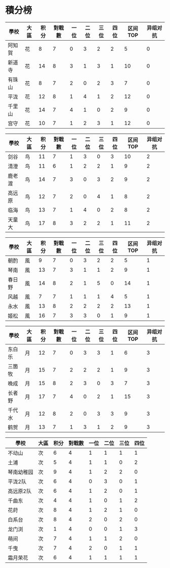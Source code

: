 # 積分榜

| 學校   | 大區 | 积分 | 對戰數 | 一位 | 二位 | 三位 | 四位 |区间TOP|异组对抗 |
| ------ | ---- | ---- | ------ | ---- | ---- | ---- | ---- |---- |---- |
| 阿知賀 | 花   | 8    | 7      | 0    | 3    | 2    | 2   |  5  | 0  |  
| 新道寺 | 花   | 14    | 8     | 3   | 1    | 3    | 1    |  10  |  0 |
| 有珠山 | 花   | 8    | 7      | 2    | 0    | 2    | 3    |  7  |  0 |
| 平泷   | 花   | 12    | 8      | 1    | 4    | 1    | 2    |  12  | 0  |
| 千里山 | 花   | 14   | 7    | 4    | 1    | 0    | 2    |  9  |  0 |
| 宫守   | 花   | 10    | 7     | 1    | 2    | 3    | 1    |  12  | 0  |

| 學校   | 大區 | 积分 | 對戰數 | 一位 | 二位 | 三位 | 四位 |区间TOP|异组对抗 |
| ------ | ---- | ---- | ------ | ---- | ---- | ---- | ---- |---- |---- |
| 剑谷   | 鸟   | 11    | 7      | 1    | 3    | 0    | 3    |  10  | 2  |
| 清澄   | 鸟   | 11    | 6      | 1    | 2    | 2    | 1    |  9  | 2  |
| 鹿老渡 | 鸟   | 14    | 7      | 3    | 0    | 3    | 2    |  9  | 2  |
| 高远原 | 鸟   | 12    | 7      | 2    | 0    | 4    | 1    |  8  |  2 |
| 临海   | 鸟   | 13    | 7      | 1    | 4    | 0    | 2    |  8  | 2  |
| 天童大 | 鸟   | 17    | 8      | 3    | 2    | 2    | 1    |  11  | 2  |

| 學校 | 大區 | 积分 | 對戰數 | 一位 | 二位 | 三位 | 四位 |区间TOP|异组对抗 |
| ---- | ---- | ---- | ------ | ---- | ---- | ---- | ---- |---- |---- |
| 朝酌 | 風   | 9    | 7      | 0    | 3    | 2    | 2    |  5  |  1 |
| 琴南 | 風   | 13    | 7      | 3    | 1    | 1    | 2    |  9  |  1 |
| 春日野 | 風   | 14    | 8      | 2    | 1    | 5    | 0    |  14  |  1 |
| 风越 | 風   | 7    | 7      | 1    | 1    | 1    | 4    |  5  | 1  |
| 永水 | 風   | 13    | 8      | 2    | 2    | 2    | 2    |  13  | 1  |
| 姬松 | 風   | 16    | 7      | 3    | 3    | 0    | 1    |  9  |  1 |

| 學校   | 大區 | 积分 | 對戰數 | 一位 | 二位 | 三位 | 四位 |区间TOP|异组对抗 |
| ------ | ---- | ---- | ------ | ---- | ---- | ---- | ---- |---- |---- |
| 东白乐 | 月   | 12    | 7      | 0    | 3    | 3    | 1    |  6  |  3 |
| 三箇牧 | 月   | 15    | 7      | 2    | 2    | 2    | 1    |  9  | 3  |
| 晚成   | 月   | 15    | 8      | 2    | 3    | 0    | 3    |  7  |  3 |
| 长者野 | 月   | 17    | 7      | 4    | 0    | 2    | 1    |  15  | 3  |
| 千代水 | 月   | 12    | 8      | 2    | 0    | 3    | 3    |  9  | 3  |
| 鹤贺   | 月   | 13    | 7      | 1    | 3    | 1    | 2    |  9  | 3  |

| 學校   | 大區 | 积分 | 對戰數 | 一位 | 二位 | 三位 | 四位 |
| ------ | ---- | ---- | ------ | ---- | ---- | ---- | ---- |
| 不动山 | 次  | 6    | 4      | 1   | 1    | 1    | 1    | 
| 土浦 | 次  | 5    | 4      | 1    | 1    | 0    | 2    | 
| 琴南幼稚园 | 次  | 9    | 4      | 1   | 2    | 2    | 0    | 
| 平泷2队 | 次  | 6   | 4      | 0    | 3    | 0    | 1    | 
| 高远原2队 | 次  | 6    | 4      | 1    | 2    | 0    | 1    | 
| 千曲东 | 次  | 4    | 4      | 1    | 0    | 1    | 2    | 
| 花莳 | 次  | 8    | 4      | 1    | 2    | 1    | 0    | 
| 白系台 | 次  | 8    | 4      | 2    | 0    | 2    | 0    | 
| 龙门浏 | 次  | 1    | 4      | 0    | 0    | 1    | 3    | 
| 萌间 | 次  | 7    | 4      | 1    | 1    | 2    | 0    | 
| 千曳 | 次  | 7    | 4      | 2    | 0    | 1    | 1    | 
| 霜月荣花 | 次  | 6    | 4      | 1    | 1    | 1    | 1    | 
